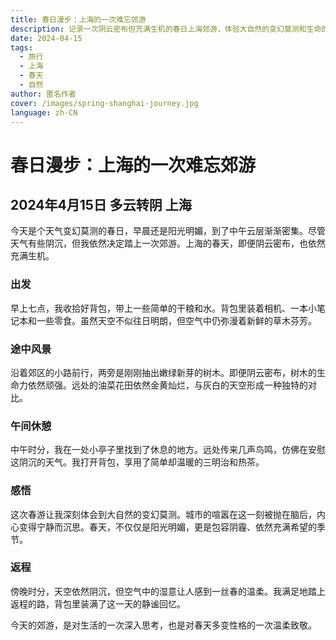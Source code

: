 ```yaml
---
title: 春日漫步：上海的一次难忘郊游
description: 记录一次阴云密布但充满生机的春日上海郊游，体验大自然的变幻莫测和生命的顽强
date: 2024-04-15
tags:
  - 旅行
  - 上海
  - 春天
  - 自然
author: 匿名作者
cover: /images/spring-shanghai-journey.jpg
language: zh-CN
---
```


# 春日漫步：上海的一次难忘郊游

## 2024年4月15日 多云转阴 上海

今天是个天气变幻莫测的春日，早晨还是阳光明媚，到了中午云层渐渐密集。尽管天气有些阴沉，但我依然决定踏上一次郊游。上海的春天，即便阴云密布，也依然充满生机。

### 出发

早上七点，我收拾好背包，带上一些简单的干粮和水。背包里装着相机、一本小笔记本和一些零食。虽然天空不似往日明朗，但空气中仍弥漫着新鲜的草木芬芳。

### 途中风景

沿着郊区的小路前行，两旁是刚刚抽出嫩绿新芽的树木。即便阴云密布，树木的生命力依然顽强。远处的油菜花田依然金黄灿烂，与灰白的天空形成一种独特的对比。

### 午间休憩

中午时分，我在一处小亭子里找到了休息的地方。远处传来几声鸟鸣，仿佛在安慰这阴沉的天气。我打开背包，享用了简单却温暖的三明治和热茶。

### 感悟

这次春游让我深刻体会到大自然的变幻莫测。城市的喧嚣在这一刻被抛在脑后，内心变得宁静而沉思。春天，不仅仅是阳光明媚，更是包容阴霾、依然充满希望的季节。

### 返程

傍晚时分，天空依然阴沉，但空气中的湿意让人感到一丝春的温柔。我满足地踏上返程的路，背包里装满了这一天的静谧回忆。

今天的郊游，是对生活的一次深入思考，也是对春天多变性格的一次温柔致敬。
